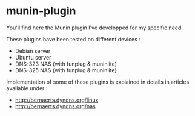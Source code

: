 munin-plugin
============

You'll find here the Munin plugin I've developped for my specific need.

These plugins have been tested on different devices :
  * Debian server
  * Ubuntu server
  * DNS-323 NAS (with funplug & muninlite)
  * DNS-325 NAS (with funplug & muninlite)

Implementation of some of these plugins is explained in details in articles available under : 
  * http://bernaerts.dyndns.org/linux
  * http://bernaerts.dyndns.org/nas

